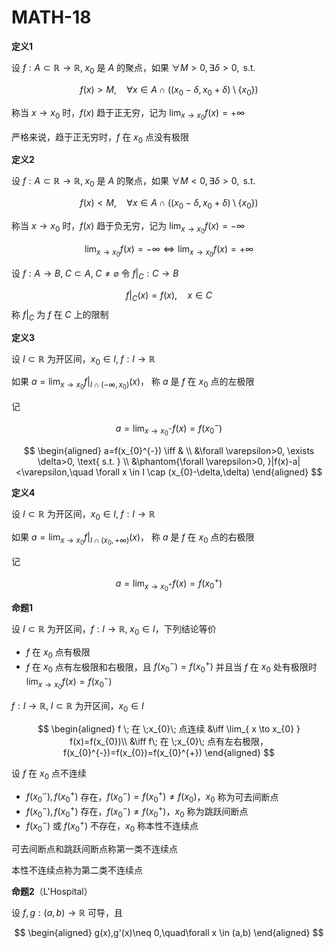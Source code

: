 # MATH-18

**定义1**

设 $f:A\subset \mathbb{R}\to \mathbb{R}, \; x_{0}$ 是 $A$ 的聚点，如果 $\forall M>0, \exists\delta>0,\text{ s.t. }$

$$
f(x)>M, \quad \forall x \in A \cap ((x_{0}-\delta,x_{0}+\delta)\setminus \{ x_{0} \})
$$

称当 $x\to x_{0}$ 时，$f(x)$ 趋于正无穷，记为 $\lim_{ x \to x_{0} }f(x)=+\infty$

严格来说，趋于正无穷时，$f$ 在 $x_{0}$ 点没有极限

**定义2**

设 $f:A\subset \mathbb{R}\to \mathbb{R}, \; x_{0}$ 是 $A$ 的聚点，如果 $\forall M<0, \exists\delta>0,\text{ s.t. }$

$$
f(x)<M, \quad \forall x \in A \cap ((x_{0}-\delta,x_{0}+\delta)\setminus \{ x_{0} \})
$$

称当 $x\to x_{0}$ 时，$f(x)$ 趋于负无穷，记为 $\lim_{ x \to x_{0} }f(x)=-\infty$

$$
\lim_{ x \to x_{0} }f(x)=-\infty  \iff \lim_{ x \to x_{0} }f(x)=+\infty
$$

设 $f:A\to B, \; C\subset A,\; C\neq \varnothing$ 令 $f|_{C}:C\to B$

$$
f|_{C}(x)=f(x), \quad x \in C
$$
称 $f|_{C}$ 为 $f$ 在 $C$ 上的限制

**定义3**

设 $I\subset \mathbb{R}$ 为开区间，$x_{0}\in I, \; f:I\to \mathbb{R}$

如果 $a=\lim_{ x \to x_{0} }f|_{I\cap(-\infty,x_{0})}(x)$， 称 $a$ 是 $f$ 在 $x_{0}$ 点的左极限

记

$$
a=\lim_{ x \to x_{0}^{-} }f(x) =f(x_{0}^{-})
$$

$$
\begin{aligned}
a=f(x_{0}^{-}) \iff & \\
&\forall \varepsilon>0, \exists \delta>0, \text{ s.t. } \\
&\phantom{\forall \varepsilon>0, }|f(x)-a|<\varepsilon,\quad \forall x \in I \cap (x_{0}-\delta,\delta)
\end{aligned}
$$

**定义4**

设 $I\subset \mathbb{R}$ 为开区间，$x_{0}\in I, \; f:I\to \mathbb{R}$

如果 $a=\lim_{ x \to x_{0} }f|_{I\cap(x_{0},+\infty)}(x)$， 称 $a$ 是 $f$ 在 $x_{0}$ 点的右极限

记

$$
a=\lim_{ x \to x_{0}^{+} }f(x) =f(x_{0}^{+})
$$

**命题1**

设 $I\subset \mathbb{R}$ 为开区间，$f:I\to \mathbb{R},\; x_{0}\in I$，下列结论等价

- $f$ 在 $x_{0}$ 点有极限
- $f$ 在 $x_{0}$ 点有左极限和右极限，且 $f(x_{0}^{-})=f(x_{0}^{+})$ 并且当 $f$ 在 $x_{0}$ 处有极限时 $\lim_{ x \to x_{0} }f(x)=f(x_{0}^{-})$

$f:I\to \mathbb{R},\;I\subset \mathbb{R}$ 为开区间，$x_{0}\in I$

$$
\begin{aligned}
f \; 在 \;x_{0}\; 点连续 &\iff \lim_{ x \to x_{0} } f(x)=f(x_{0})\\
&\iff f\; 在 \;x_{0}\; 点有左右极限，f(x_{0}^{-})=f(x_{0})=f(x_{0}^{+})
\end{aligned}
$$

设 $f$ 在 $x_{0}$ 点不连续

- $f(x_{0}^{-}),f(x_{0}^{+})$ 存在，$f(x_{0}^{-})=f(x_{0}^{+})\neq f(x_{0})$，$x_{0}$ 称为可去间断点
- $f(x_{0}^{-}),f(x_{0}^{+})$ 存在，$f(x_{0}^{-})\neq f(x_{0}^{+})$，$x_{0}$ 称为跳跃间断点
- $f(x_{0}^{-})$ 或 $f(x_{0}^{+})$ 不存在，$x_{0}$ 称本性不连续点

可去间断点和跳跃间断点称第一类不连续点

本性不连续点称为第二类不连续点

**命题2**（L'Hospital）

设 $f,g:(a,b)\to \mathbb{R}$ 可导，且

$$
\begin{aligned}
g(x),g'(x)\neq 0,\quad\forall x \in (a,b)
\end{aligned}
$$